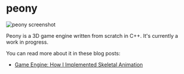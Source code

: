 # peony

![peony screenshot](https://vladh.net/static/peony@1000px.jpg)

Peony is a 3D game engine written from scratch in C++. It's currently a work
in progress.

You can read more about it in these blog posts:

* [Game Engine: How I Implemented Skeletal
  Animation](https://vladh.net/articles/game-engine-skeletal-animation.html)
